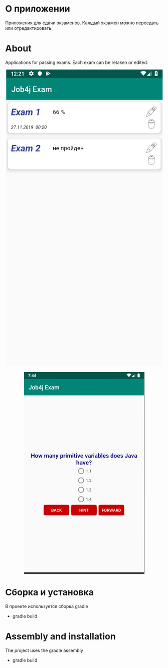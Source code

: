 
# О приложении
Приложения для сдачи экзаменов. Каждый экзамен можно пересдать или отредактировать.
# About
Applications for passing exams. Each exam can be retaken or edited.
<p align="center">
  <img src="https://raw.githubusercontent.com/DmK78/job4jexam/master/images/1.JPG">
  </p>
<p align="center">
  <img src="https://raw.githubusercontent.com/DmK78/job4jexam/master/images/2.JPG">
  </p>
  
  
# Сборка и установка
В проекте используется сборка gradle
- gradle build

# Assembly and installation
The project uses the gradle assembly
- gradle build
